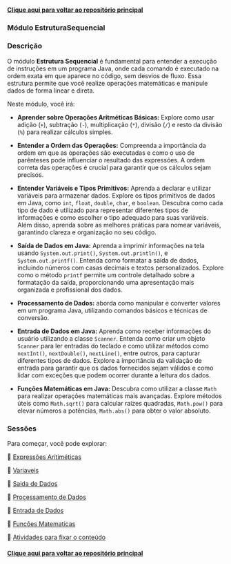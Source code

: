 #### [Clique aqui para voltar ao repositório principal](https://github.com/gabrielmelim/JAVA)
### Módulo EstruturaSequencial

### Descrição

O módulo **Estrutura Sequencial** é fundamental para entender a execução de instruções em um programa Java, onde cada comando é executado na ordem exata em que aparece no código, sem desvios de fluxo. Essa estrutura permite que você realize operações matemáticas e manipule dados de forma linear e direta.

Neste módulo, você irá:

- **Aprender sobre Operações Aritméticas Básicas:** Explore como usar adição (`+`), subtração (`-`), multiplicação (`*`), divisão (`/`) e resto da divisão (`%`) para realizar cálculos simples.
  
- **Entender a Ordem das Operações:** Compreenda a importância da ordem em que as operações são executadas e como o uso de parênteses pode influenciar o resultado das expressões. A ordem correta das operações é crucial para garantir que os cálculos sejam precisos.

- **Entender Variáveis e Tipos Primitivos:** Aprenda a declarar e utilizar variáveis para armazenar dados. Explore os tipos primitivos de dados em Java, como `int`, `float`, `double`, `char`, e `boolean`. Descubra como cada tipo de dado é utilizado para representar diferentes tipos de informações e como escolher o tipo adequado para suas variáveis. Além disso, aprenda sobre as melhores práticas para nomear variáveis, garantindo clareza e organização no seu código.
  
- **Saída de Dados em Java:** Aprenda a imprimir informações na tela usando `System.out.print()`, `System.out.println()`, e `System.out.printf()`. Entenda como formatar a saída de dados, incluindo números com casas decimais e textos personalizados. Explore como o método `printf` permite um controle detalhado sobre a formatação da saída, proporcionando uma apresentação mais organizada e profissional dos dados.

- **Processamento de Dados:** aborda como manipular e converter valores em um programa Java, utilizando comandos básicos e técnicas de conversão.

- **Entrada de Dados em Java:** Aprenda como receber informações do usuário utilizando a classe `Scanner`. Entenda como criar um objeto `Scanner` para ler entradas do teclado e como utilizar métodos como `nextInt()`, `nextDouble()`, `nextLine()`, entre outros, para capturar diferentes tipos de dados. Explore a importância da validação de entrada para garantir que os dados fornecidos sejam válidos e como lidar com exceções que podem ocorrer durante a leitura dos dados.

- **Funções Matemáticas em Java:** Descubra como utilizar a classe `Math` para realizar operações matemáticas mais avançadas. Explore métodos úteis como `Math.sqrt()` para calcular raízes quadradas, `Math.pow()` para elevar números a potências, `Math.abs()` para obter o valor absoluto.

### Sessões

Para começar, você pode explorar:

📁 [Expressões Aritiméticas](https://github.com/gabrielmelim/JAVA/tree/EstruturaSequencial/Java/docs/Express%C3%B5es%20Aritm%C3%A9ticas)
<br>

📁 [Variaveis](https://github.com/gabrielmelim/JAVA/tree/EstruturaSequencial/Java/docs/TiposBasicosVariaveis)
<br>

📁 [Saida de Dados](https://github.com/gabrielmelim/JAVA/tree/EstruturaSequencial/Java/docs/SaidaDeDados)
<br>

📁 [Processamento de Dados](https://github.com/gabrielmelim/JAVA/tree/EstruturaSequencial/Java/docs/ProcessamentoDeDados)
<br>

📁 [Entrada de Dados](https://github.com/gabrielmelim/JAVA/tree/EstruturaSequencial/Java/docs/EntradaDeDados)
<br>

📁 [Funcões Matematicas](https://github.com/gabrielmelim/JAVA/tree/EstruturaSequencial/Java/docs/FuncoesMatematicas)
<br>

📁 [Atividades para fixar o conteúdo](https://github.com/gabrielmelim/JAVA/tree/EstruturaSequencial/Java/docs/ExerciciosDeFixa%C3%A7%C3%A3oFimModulo)


#### [Clique aqui para voltar ao repositório principal](https://github.com/gabrielmelim/JAVA)
